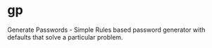 # gp
Generate Passwords - Simple Rules based password generator with defaults that solve a particular problem.
